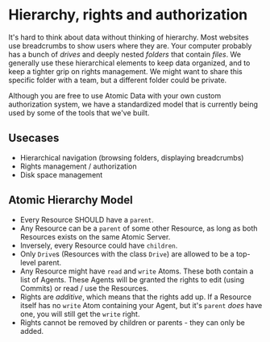 # Hierarchy, rights and authorization

It's hard to think about data without thinking of hierarchy.
Most websites use breadcrumbs to show users where they are.
Your computer probably has a bunch of _drives_ and deeply nested _folders_ that contain _files_.
We generally use these hierarchical elements to keep data organized, and to keep a tighter grip on rights management.
We might want to share this specific folder with a team, but a different folder could be private.

Although you are free to use Atomic Data with your own custom authorization system, we have a standardized model that is currently being used by some of the tools that we've built.

## Usecases

- Hierarchical navigation (browsing folders, displaying breadcrumbs)
- Rights management / authorization
- Disk space management

## Atomic Hierarchy Model

- Every Resource SHOULD have a `parent`.
- Any Resource can be a `parent` of some other Resource, as long as both Resources exists on the same Atomic Server.
- Inversely, every Resource could have `children`.
- Only `Drive`s (Resources with the class `Drive`) are allowed to be a top-level parent.
- Any Resource might have `read` and `write` Atoms. These both contain a list of Agents. These Agents will be granted the rights to edit (using Commits) or read / use the Resources.
- Rights are _additive_, which means that the rights add up. If a Resource itself has no `write` Atom containing your Agent, but it's `parent` _does_ have one, you will still get the `write` right.
- Rights cannot be removed by children or parents - they can only be added.
